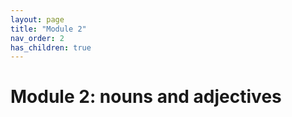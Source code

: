 ```yaml
---
layout: page
title: "Module 2"
nav_order: 2
has_children: true
---
```



# Module 2:  nouns and adjectives
